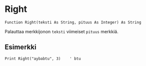 <!--text-->
Right
====

```eppabasic
Function Right(teksti As String, pituus As Integer) As String
```

Palauttaa merkkijonon `teksti` viimeiset `pituus` merkkiä.

Esimerkki
---------
```eppabasic
Print Right("aybabtu", 3)    ' btu
```
